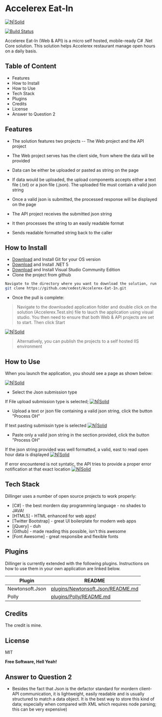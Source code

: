 # Accelerex Eat-In

[![N|Solid](https://github.com/cedest/Accelerex-Eat-In/blob/main/Accelerex.Web/wwwroot/images/NET_Core_Logo.svg.thumb70.png)](https://dotnet.microsoft.com/download/dotnet/5.0)

[![Build Status](https://travis-ci.com/cedest/Accelerex-Eat-In.svg?branch=main)](https://travis-ci.com/cedest/Accelerex-Eat-In)


Accelerex Eat-In (Web & API) is a micro self hosted, mobile-ready C# .Net Core solution. This solution helps Accelerex restaurant manage open hours on a daily basis.


## Table of Content
- Features
- How to Install
- How to Use
- Tech Stack
- Plugins
- Credits
- License
- Answer to Question 2



## Features
- The solution features two projects 
-- The Web project and the API project
- The Web project serves has the client side, from where the data will be provided
- Data can be either be uploaded or pasted as string on the page
- If data would be uploaded, the upload components accepts either a text file (.txt) or a json file (.json). The uploaded file must contain a valid json string
- Once a valid json is submitted, the processed response will be displayed on the page

- The API project receives the submitted json string
- It then processes the string to an easily readable format
- Sends readable formatted string back to the caller




## How to Install
- [Download](https://git-scm.com/downloads) and Install Git for your OS version
- [Download](https://dotnet.microsoft.com/download/dotnet/5.0) and Install .NET 5
- [Download](https://visualstudio.microsoft.com/thank-you-downloading-visual-studio/?sku=Community&rel=16) and Install Visual Studio Community Edition
- Clone the project from github


```sh
Navigate to the directory where you want to download the solution, run the following line of code to download the solution from git
git clone https://github.com/cedest/Accelerex-Eat-In.git
```
- Once the pull is complete:
> Navigate to the downloaded application folder and double click on the solution (Accelerex.Test.sln) file to lauch the application using visual studio. 
> You then need to ensure that both Web & API projects are set to start. Then click Start

[![N|Solid](https://github.com/cedest/Accelerex-Eat-In/blob/main/Accelerex.Web/wwwroot/images/MulipleProj.PNG)](#)

> Alternatively, you can publish the projects to a self hosted IIS environment




## How to Use

When you launch the application, you should see a page as shown below:

[![N|Solid](https://github.com/cedest/Accelerex-Eat-In/blob/main/Accelerex.Web/Screenshots/Landing.PNG)](#)
- Select the Json submission type

If File upload submission type is selected;
[![N|Solid](https://github.com/cedest/Accelerex-Eat-In/blob/main/Accelerex.Web/Screenshots/Landing-File.PNG)](#)
- Upload a text or json file containing a valid json string, click the button "Process OH"

If text pasting submissin type is selected
[![N|Solid](https://github.com/cedest/Accelerex-Eat-In/blob/main/Accelerex.Web/Screenshots/Landing-Text.PNG)](#)
- Paste only a valid json string in the section provided, click the button "Process OH"

If the json string provided was well formatted, a valid, east to read open hour data is displayed
[![N|Solid](https://github.com/cedest/Accelerex-Eat-In/blob/main/Accelerex.Web/Screenshots/WithoutError.PNG)](#)

If error encountered is not syntatic, the API tries to provide a proper error notification at that exact location
[![N|Solid](https://github.com/cedest/Accelerex-Eat-In/blob/main/Accelerex.Web/Screenshots/WithError.PNG)](#)




## Tech Stack

Dillinger uses a number of open source projects to work properly:

- [C#] - the best mordern day programming language - no shades to JAVA!
- [HTML5] - HTML enhanced for web apps!
- [Twitter Bootstrap] - great UI boilerplate for modern web apps
- [jQuery] - duh
- [Github] - made reading this possible, isn't this awesome
- [Font Awesome] - great responsibe and flexible fonts




## Plugins

Dillinger is currently extended with the following plugins.
Instructions on how to use them in your own application are linked below.

| Plugin | README |
| ------ | ------ |
| Newtonsoft.Json | [plugins/Newtonsoft.Json/README.md](https://github.com/JamesNK/Newtonsoft.Json/blob/master/README.md) |
| Polly | [plugins/Polly/README.md](https://github.com/App-vNext/Polly/blob/master/README.md) |

## Credits
The credit is mine.


## License

MIT

**Free Software, Hell Yeah!**

## Answer to Question 2
- Besides the fact that Json is the defactor standard for mordern client-API communication, it is lightweight, easily readable and is usually structured to match a data object. It is the best way to store this kind of data; especially when compared with XML which requires node parsing; this can be very expensive)
